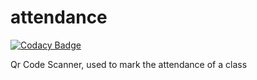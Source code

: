 # attendance

[![Codacy Badge](https://api.codacy.com/project/badge/Grade/c88c8c882a1c404a9ed9546242a9bfbf)](https://app.codacy.com/app/ariG23498/attendance?utm_source=github.com&utm_medium=referral&utm_content=ariG23498/attendance&utm_campaign=Badge_Grade_Settings)

Qr Code Scanner, used to mark the attendance of a class
